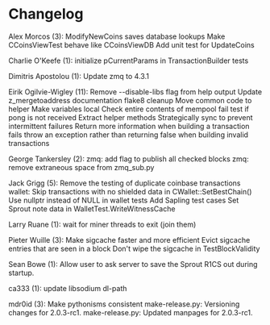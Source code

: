 Changelog
=========

Alex Morcos (3):
      ModifyNewCoins saves database lookups
      Make CCoinsViewTest behave like CCoinsViewDB
      Add unit test for UpdateCoins

Charlie O'Keefe (1):
      initialize pCurrentParams in TransactionBuilder tests

Dimitris Apostolou (1):
      Update zmq to 4.3.1

Eirik Ogilvie-Wigley (11):
      Remove --disable-libs flag from help output
      Update z_mergetoaddress documentation
      flake8 cleanup
      Move common code to helper
      Make variables local
      Check entire contents of mempool
      fail test if pong is not received
      Extract helper methods
      Strategically sync to prevent intermittent failures
      Return more information when building a transaction fails
      throw an exception rather than returning false when building invalid transactions

George Tankersley (2):
      zmq: add flag to publish all checked blocks
      zmq: remove extraneous space from zmq_sub.py

Jack Grigg (5):
      Remove the testing of duplicate coinbase transactions
      wallet: Skip transactions with no shielded data in CWallet::SetBestChain()
      Use nullptr instead of NULL in wallet tests
      Add Sapling test cases
      Set Sprout note data in WalletTest.WriteWitnessCache

Larry Ruane (1):
      wait for miner threads to exit (join them)

Pieter Wuille (3):
      Make sigcache faster and more efficient
      Evict sigcache entries that are seen in a block
      Don't wipe the sigcache in TestBlockValidity

Sean Bowe (1):
      Allow user to ask server to save the Sprout R1CS out during startup.

ca333 (1):
      update libsodium dl-path

mdr0id (3):
      Make pythonisms consistent
      make-release.py: Versioning changes for 2.0.3-rc1.
      make-release.py: Updated manpages for 2.0.3-rc1.
